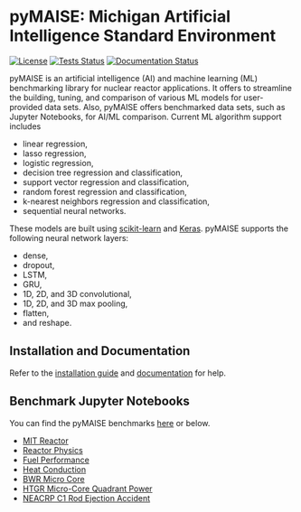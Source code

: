 # pyMAISE: Michigan Artificial Intelligence Standard Environment

[![License](https://img.shields.io/badge/License-Apache_2.0-blue.svg)](https://opensource.org/licenses/Apache-2.0)
[![Tests Status](https://github.com/myerspat/pyMAISE/actions/workflows/CI.yml/badge.svg)](https://github.com/myerspat/pyMAISE/actions/workflows)
[![Documentation Status](https://readthedocs.org/projects/pymaise/badge/?version=latest)](https://pymaise.readthedocs.io/en/latest/?badge=latest)

pyMAISE is an artificial intelligence (AI) and machine learning (ML) benchmarking library for nuclear reactor applications. It offers to streamline the building, tuning, and comparison of various ML models for user-provided data sets. Also, pyMAISE offers benchmarked data sets, such as Jupyter Notebooks, for AI/ML comparison. Current ML algorithm support includes

- linear regression,
- lasso regression,
- logistic regression,
- decision tree regression and classification,
- support vector regression and classification,
- random forest regression and classification,
- k-nearest neighbors regression and classification,
- sequential neural networks.

These models are built using [scikit-learn](https://scikit-learn.org/stable/index.html) and [Keras](https://keras.io). pyMAISE supports the following neural network layers:

- dense,
- dropout,
- LSTM,
- GRU,
- 1D, 2D, and 3D convolutional,
- 1D, 2D, and 3D max pooling,
- flatten,
- and reshape.

## Installation and Documentation

Refer to the [installation guide](https://pymaise.readthedocs.io/en/latest/installation.html) and [documentation](https://pymaise.readthedocs.io/en/latest/index.html) for help.

## Benchmark Jupyter Notebooks

You can find the pyMAISE benchmarks [here](https://pymaise.readthedocs.io/en/latest/benchmarks.html) or below.

- [MIT Reactor](https://nbviewer.org/github/myerspat/pyMAISE/blob/develop/docs/source/benchmarks/mit_reactor.ipynb)
- [Reactor Physics](https://nbviewer.org/github/myerspat/pyMAISE/blob/develop/docs/source/benchmarks/reactor_physics.ipynb)
- [Fuel Performance](https://nbviewer.org/github/myerspat/pyMAISE/blob/develop/docs/source/benchmarks/fuel_performance.ipynb)
- [Heat Conduction](https://nbviewer.org/github/myerspat/pyMAISE/blob/develop/docs/source/benchmarks/heat_conduction.ipynb)
- [BWR Micro Core](https://nbviewer.org/github/myerspat/pyMAISE/blob/develop/docs/source/benchmarks/bwr.ipynb)
- [HTGR Micro-Core Quadrant Power](https://nbviewer.org/github/myerspat/pyMAISE/blob/develop/docs/source/benchmarks/HTGR_microreactor.ipynb)
- [NEACRP C1 Rod Ejection Accident](https://nbviewer.org/github/myerspat/pyMAISE/blob/develop/docs/source/benchmarks/rod_ejection.ipynb)
